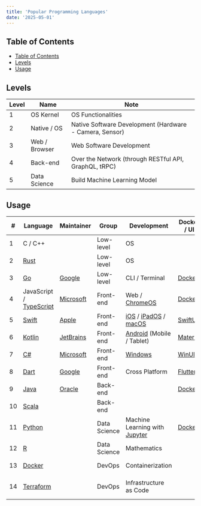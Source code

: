 ```yaml
---
title: 'Popular Programming Languages'
date: '2025-05-01'
---
```


## Table of Contents

- [Table of Contents](#table-of-contents)
- [Levels](#levels)
- [Usage](#usage)

## Levels

| Level | Name          | Note                                                    |
| ----- | ------------- | ------------------------------------------------------- |
| 1     | OS Kernel     | OS Functionalities                                      |
| 2     | Native / OS   | Native Software Development (Hardware - Camera, Sensor) |
| 3     | Web / Browser | Web Software Development                                |
| 4     | Back-end      | Over the Network (through RESTful API, GraphQL, tRPC)   |
| 5     | Data Science  | Build Machine Learning Model                            |

## Usage

| #   | Language                                 | Maintainer             | Group        | Development                                                      | Docker / UI                  | Note                          |
| --- | ---------------------------------------- | ---------------------- | ------------ | ---------------------------------------------------------------- | ---------------------------- | ----------------------------- |
| 1   | C / C++                                  |                        | Low-level    | OS                                                               |                              | Most Popular                  |
| 2   | [Rust][rust]                             |                        | Low-level    | OS                                                               |                              | Best for Memory               |
| 3   | [Go][go]                                 | [Google][google]       | Low-level    | CLI / Terminal                                                   | [Docker][docker-hub-golang]  | Easiest to Use                |
| 4   | JavaScript / [TypeScript][ms-typescript] | [Microsoft][ms]        | Front-end    | Web / [ChromeOS][google-chromeos]                                | [Docker][docker-hub-node]    | Most Accessible               |
| 5   | [Swift][apple-swift]                     | [Apple][apple]         | Front-end    | [iOS][apple-ios] / [iPadOS][apple-ipados] / [macOS][apple-macos] | [SwiftUI][apple-swiftui]     | Closed EcoSytem               |
| 6   | [Kotlin][jetbrains-kotlin]               | [JetBrains][jetbrains] | Front-end    | [Android][google-android] (Mobile / Tablet)                      | [Material][google-material]  | Most Popular for Mobile       |
| 7   | [C#][ms-csharp]                          | [Microsoft][ms]        | Front-end    | [Windows][ms-windows]                                            | [WinUI][ms-winui]            | Most Popular for Desktop      |
| 8   | [Dart][dart]                             | [Google][google]       | Front-end    | Cross Platform                                                   | [Flutter][flutter]           |                               |
| 9   | [Java][oracle-java]                      | [Oracle][oracle]       | Back-end     |                                                                  | [Docker][docker-hub-openjdk] | Best for Enterprise           |
| 10  | [Scala][scala]                           |                        | Back-end     |                                                                  |                              |                               |
| 11  | [Python][python]                         |                        | Data Science | Machine Learning with [Jupyter][jupyter]                         | [Docker][docker-hub-python]  | Best for Machine Learning     |
| 12  | [R][r]                                   |                        | Data Science | Mathematics                                                      |                              | Best for Statistics           |
| 13  | [Docker][docker]                         |                        | DevOps       | Containerization                                                 |                              | Best for Deployment           |
| 14  | [Terraform][terraform]                   |                        | DevOps       | Infrastructure as Code                                           |                              | Best for Cloud Infrastructure |

[apple]: https://www.apple.com/
[apple-ios]: https://www.apple.com/ios/
[apple-ipados]: https://www.apple.com/ipados/ipados-18/
[apple-macos]: https://www.apple.com/macos/
[apple-swift]: https://www.swift.org/
[apple-swiftui]: https://developer.apple.com/xcode/swiftui/
[dart]: https://dart.dev/
[docker]: https://www.docker.com/
[docker-hub-golang]: https://hub.docker.com/_/golang/
[docker-hub-node]: https://hub.docker.com/_/node/
[docker-hub-openjdk]: https://hub.docker.com/_/openjdk
[docker-hub-python]: https://hub.docker.com/_/python/
[flutter]: https://flutter.dev/
[go]: https://go.dev/
[google]: https://www.google.com/
[google-android]: https://www.android.com/
[google-chromeos]: https://chromeos.google/
[google-material]: https://m3.material.io/
[jetbrains]: https://jetbrains.com/
[jetbrains-kotlin]: https://kotlinlang.org/
[jupyter]: https://jupyter.org/
[ms]: https://www.microsoft.com/
[ms-csharp]: https://learn.microsoft.com/en-us/dotnet/csharp/
[ms-typescript]: https://www.typescriptlang.org/
[ms-windows]: https://www.microsoft.com/en-us/windows/
[ms-winui]: https://learn.microsoft.com/vi-vn/windows/apps/winui/
[oracle]: https://www.oracle.com/
[oracle-java]: https://www.java.com/
[python]: https://www.python.org/
[r]: https://www.r-project.org/
[rust]: https://www.rust-lang.org/
[scala]: https://www.scala-lang.org/
[terraform]: https://developer.hashicorp.com/terraform
